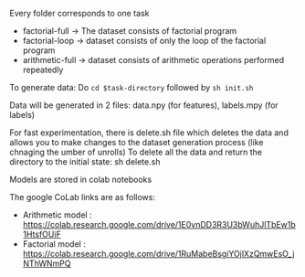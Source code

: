 Every folder corresponds to one task
- factorial-full -> The dataset consists of factorial program
- factorial-loop -> dataset consists of only the loop of the factorial program
- arithmetic-full -> dataset consists of arithmetic operations performed repeatedly

To generate data: Do `cd $task-directory` followed by `sh init.sh` 

Data will be generated in 2 files: data.npy (for features), labels.mpy (for labels)

For fast experimentation, there is delete.sh file which deletes the data and allows you 
to make changes to the dataset generation process (like chnaging the umber of unrolls)
To delete all the data and return the directory to the initial state:
sh delete.sh

Models are stored in colab notebooks

The google CoLab links are as follows:
- Arithmetic model : https://colab.research.google.com/drive/1E0vnDD3R3U3bWuhJlTbEw1b1HtsfOUiF
- Factorial model : https://colab.research.google.com/drive/1RuMabeBsgiYOjlXzQmwEsO_jNThWNmPQ